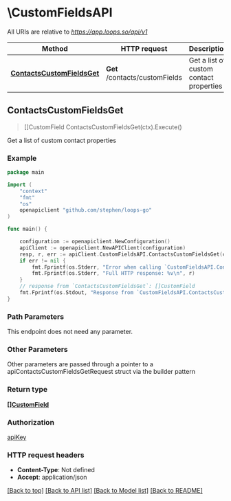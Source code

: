 # \CustomFieldsAPI

All URIs are relative to *https://app.loops.so/api/v1*

Method | HTTP request | Description
------------- | ------------- | -------------
[**ContactsCustomFieldsGet**](CustomFieldsAPI.md#ContactsCustomFieldsGet) | **Get** /contacts/customFields | Get a list of custom contact properties



## ContactsCustomFieldsGet

> []CustomField ContactsCustomFieldsGet(ctx).Execute()

Get a list of custom contact properties



### Example

```go
package main

import (
	"context"
	"fmt"
	"os"
	openapiclient "github.com/stephen/loops-go"
)

func main() {

	configuration := openapiclient.NewConfiguration()
	apiClient := openapiclient.NewAPIClient(configuration)
	resp, r, err := apiClient.CustomFieldsAPI.ContactsCustomFieldsGet(context.Background()).Execute()
	if err != nil {
		fmt.Fprintf(os.Stderr, "Error when calling `CustomFieldsAPI.ContactsCustomFieldsGet``: %v\n", err)
		fmt.Fprintf(os.Stderr, "Full HTTP response: %v\n", r)
	}
	// response from `ContactsCustomFieldsGet`: []CustomField
	fmt.Fprintf(os.Stdout, "Response from `CustomFieldsAPI.ContactsCustomFieldsGet`: %v\n", resp)
}
```

### Path Parameters

This endpoint does not need any parameter.

### Other Parameters

Other parameters are passed through a pointer to a apiContactsCustomFieldsGetRequest struct via the builder pattern


### Return type

[**[]CustomField**](CustomField.md)

### Authorization

[apiKey](../README.md#apiKey)

### HTTP request headers

- **Content-Type**: Not defined
- **Accept**: application/json

[[Back to top]](#) [[Back to API list]](../README.md#documentation-for-api-endpoints)
[[Back to Model list]](../README.md#documentation-for-models)
[[Back to README]](../README.md)

